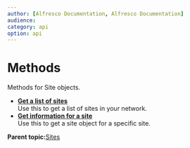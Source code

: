```yaml
---
author: [Alfresco Documentation, Alfresco Documentation]
audience: 
category: api
option: api
---
```


# Methods

Methods for Site objects.

-   **[Get a list of sites](../../../pra/1/concepts/pra-sites-get-sites.md)**  
Use this to get a list of sites in your network.
-   **[Get information for a site](../../../pra/1/concepts/pra-sites-get-site.md)**  
Use this to get a site object for a specific site.

**Parent topic:**[Sites](../../../pra/1/concepts/pra-sites.md)

